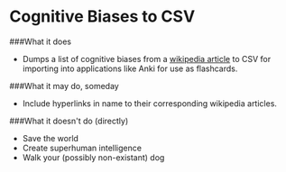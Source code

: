 Cognitive Biases to CSV
=======================

###What it does
 - Dumps a list of cognitive biases from a [wikipedia article](https://en.wikipedia.org/wiki/List_of_cognitive_biases) to CSV for importing into applications like Anki for use as flashcards.

###What it may do, someday
 - Include hyperlinks in name to their corresponding wikipedia articles.

###What it doesn't do (directly)
 - Save the world
 - Create superhuman intelligence
 - Walk your (possibly non-existant) dog
